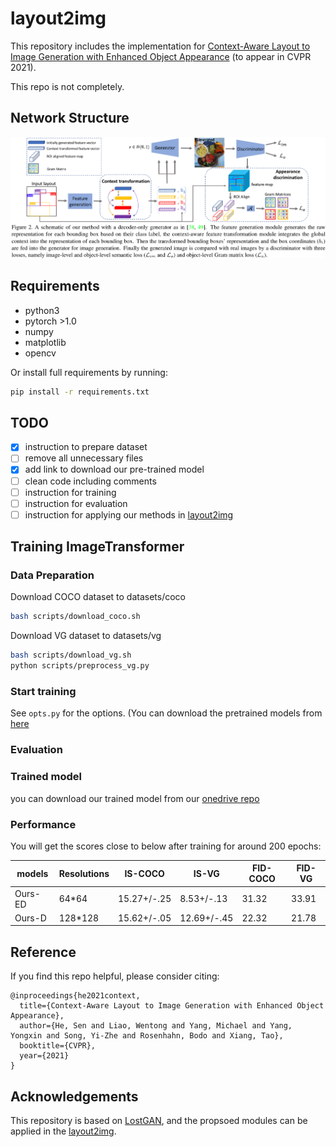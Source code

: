 # layout2img
This repository includes the implementation for [Context-Aware Layout to Image Generation with Enhanced Object Appearance](https://arxiv.org/abs/2103.11897) (to appear in CVPR 2021).

This repo is not completely.

## Network Structure
![network_structure](./figure/framework.png)


## Requirements
* python3
* pytorch >1.0
* numpy
* matplotlib
* opencv

Or install full requirements by running:
```bash
pip install -r requirements.txt
```

## TODO
- [x] instruction to prepare dataset
- [ ] remove all unnecessary files
- [x] add link to download our pre-trained model
- [ ] clean code including comments
- [ ] instruction for training
- [ ] instruction for evaluation
- [ ] instruction for applying our methods in [layout2img](https://github.com/zhaobozb/layout2im)

## Training ImageTransformer

### Data Preparation
Download COCO dataset to datasets/coco
```bash
bash scripts/download_coco.sh
```
Download VG dataset to datasets/vg
```bash
bash scripts/download_vg.sh
python scripts/preprocess_vg.py
```


### Start training


See `opts.py` for the options. (You can download the pretrained models from [here]()


### Evaluation


### Trained model
you can download our trained model from our [onedrive repo](https://1drv.ms/u/s!At2RxWvE6z1zgvEO2U1cvAL74id2Ng?e=tNPag5)

### Performance
You will get the scores close to below after training for around 200 epochs:

| models  | Resolutions | IS-COCO     | IS-VG       | FID-COCO | FID-VG |
|---------|-------------|-------------|-------------|----------|--------|
| Ours-ED | 64*64       | 15.27+/-.25 | 8.53+/-.13  | 31.32    | 33.91  |
| Ours-D  | 128*128     | 15.62+/-.05 | 12.69+/-.45 | 22.32    | 21.78  |

## Reference

If you find this repo helpful, please consider citing:

```
@inproceedings{he2021context,
  title={Context-Aware Layout to Image Generation with Enhanced Object Appearance},
  author={He, Sen and Liao, Wentong and Yang, Michael and Yang, Yongxin and Song, Yi-Zhe and Rosenhahn, Bodo and Xiang, Tao},
  booktitle={CVPR},
  year={2021}
}
```

## Acknowledgements

This repository is based on [LostGAN](https://github.com/WillSuen/LostGANs), and the propsoed modules can be applied in the [layout2img](https://github.com/zhaobozb/layout2im).
